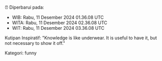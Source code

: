 ⏰ Diperbarui pada:
- WIB: Rabu, 11 Desember 2024 01.36.08 UTC
- WITA: Rabu, 11 Desember 2024 02.36.08 UTC
- WIT: Rabu, 11 Desember 2024 03.36.08 UTC

Kutipan Inspiratif:
"Knowledge is like underwear. It is useful to have it, but not necessary to show it off."


Kategori: funny

